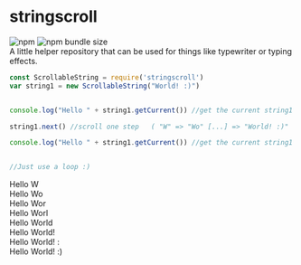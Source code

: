# stringscroll
![npm](https://img.shields.io/npm/v/stringscroll?style=flat-square)
![npm bundle size](https://img.shields.io/bundlephobia/min/stringscroll?style=flat-square)   
A little helper repository that can be used for things like typewriter or typing effects. 



```javascript
const ScrollableString = require('stringscroll')
var string1 = new ScrollableString("World! :)")


console.log("Hello " + string1.getCurrent()) //get the current string1 ... this combines to Hello W

string1.next() //scroll one step   ( "W" => "Wo" [...] => "World! :)"

console.log("Hello " + string1.getCurrent()) //get the current string1 ... this combines to Hello Wo


//Just use a loop :)

```
   
   Hello W   
   Hello Wo   
   Hello Wor   
   Hello Worl   
   Hello World   
   Hello World!   
   Hello World! :   
   Hello World! :)   

